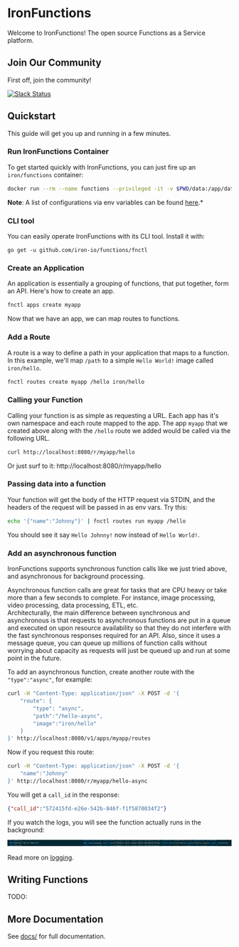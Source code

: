 # IronFunctions

Welcome to IronFunctions!  The open source Functions as a Service platform.

## Join Our Community

First off, join the community!

[![Slack Status](https://open-iron.herokuapp.com/badge.svg)](https://open-iron.herokuapp.com)

## Quickstart

This guide will get you up and running in a few minutes.

### Run IronFunctions Container

To get started quickly with IronFunctions, you can just fire up an `iron/functions` container: 

```sh
docker run --rm --name functions --privileged -it -v $PWD/data:/app/data -p 8080:8080 iron/functions
```

**Note**: A list of configurations via env variables can be found [here](docs/api.md).*

### CLI tool

You can easily operate IronFunctions with its CLI tool. Install it with:

```ShellSession
go get -u github.com/iron-io/functions/fnctl
```

### Create an Application

An application is essentially a grouping of functions, that put together, form an API. Here's how to create an app. 

```sh
fnctl apps create myapp
```

Now that we have an app, we can map routes to functions. 

### Add a Route

A route is a way to define a path in your application that maps to a function. In this example, we'll map
`/path` to a simple `Hello World!` image called `iron/hello`. 

```sh
fnctl routes create myapp /hello iron/hello
```

### Calling your Function

Calling your function is as simple as requesting a URL. Each app has it's own namespace and each route mapped to the app. 
The app `myapp` that we created above along with the `/hello` route we added would be called via the following URL. 

```sh
curl http://localhost:8080/r/myapp/hello
```

Or just surf to it: http://localhost:8080/r/myapp/hello

### Passing data into a function

Your function will get the body of the HTTP request via STDIN, and the headers of the request will be passed in as env vars. Try this:

```sh
echo '{"name":"Johnny"}' | fnctl routes run myapp /hello
```

You should see it say `Hello Johnny!` now instead of `Hello World!`. 

### Add an asynchronous function

IronFunctions supports synchronous function calls like we just tried above, and asynchronous for background processing. 

Asynchronous function calls are great for tasks that are CPU heavy or take more than a few seconds to complete. 
For instance, image processing, video processing, data processing, ETL, etc.  
Architecturally, the main difference between synchronous and asynchronous is that requests
to asynchronous functions are put in a queue and executed on upon resource availability so that they do not interfere with the fast synchronous responses required for an API.
Also, since it uses a message queue, you can queue up millions of function calls without worrying about capacity as requests will
just be queued up and run at some point in the future.

To add an asynchronous function, create another route with the `"type":"async"`, for example:

```sh
curl -H "Content-Type: application/json" -X POST -d '{
    "route": {
        "type": "async",
        "path":"/hello-async",
        "image":"iron/hello"
    }
}' http://localhost:8080/v1/apps/myapp/routes
```

Now if you request this route:

```sh
curl -H "Content-Type: application/json" -X POST -d '{
    "name":"Johnny"
}' http://localhost:8080/r/myapp/hello-async
```

You will get a `call_id` in the response:

```json
{"call_id":"572415fd-e26e-542b-846f-f1f5870034f2"}
```

If you watch the logs, you will see the function actually runs in the background:

![async log](docs/async-log.png)

Read more on [logging](docs/logging.md).

## Writing Functions

TODO:

## More Documentation

See [docs/](docs/) for full documentation. 

